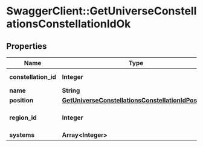 # SwaggerClient::GetUniverseConstellationsConstellationIdOk

## Properties
Name | Type | Description | Notes
------------ | ------------- | ------------- | -------------
**constellation_id** | **Integer** | constellation_id integer | 
**name** | **String** | name string | 
**position** | [**GetUniverseConstellationsConstellationIdPosition**](GetUniverseConstellationsConstellationIdPosition.md) |  | [optional] 
**region_id** | **Integer** | The region this constellation is in | 
**systems** | **Array&lt;Integer&gt;** | systems array | 


